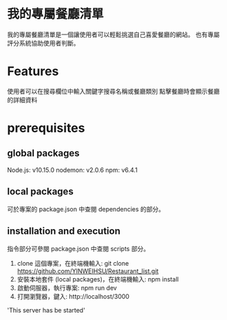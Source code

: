 # 我的專屬餐廳清單
我的專屬餐廳清單是一個讓使用者可以輕鬆挑選自己喜愛餐廳的網站。
也有專屬評分系統協助使用者判斷。

# Features
使用者可以在搜尋欄位中輸入關鍵字搜尋名稱或餐廳類別
點擊餐廳時會顯示餐廳的詳細資料

# prerequisites
## global packages
Node.js: v10.15.0
nodemon: v2.0.6
npm: v6.4.1
## local packages
可於專案的 package.json 中查閱 dependencies 的部分。

## installation and execution
指令部分可參閱 package.json 中查閱 scripts 部分。

1. clone 這個專案，在終端機輸入:
git clone https://github.com/YINWEIHSU/Restaurant_list.git
2. 安裝本地套件 (local packages)，在終端機輸入:
npm install
3. 啟動伺服器，執行專案:
npm run dev
4. 打開瀏覽器，鍵入:
http://localhost/3000

'This server has be started'
